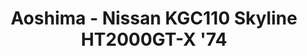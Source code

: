 ---
layout: product
title: "Aoshima - Nissan KGC110 Skyline HT2000GT-X '74"
price: "TBA" 
desc: "N/A"
img_path: "/assets/img/AO53508.jpg"
brand: "N/A"
available: false
special_offer: false
new: false
soon: false
cat: "010000"
subcat: "013700"
subsubcat: "0N/A"
sifra: "AO53508"
---